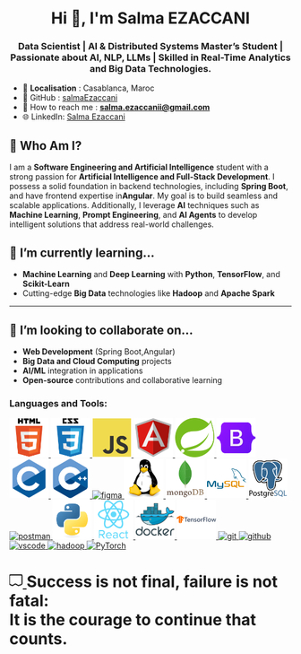 
<h1 align="center">Hi 👋, I'm Salma EZACCANI</h1>
<h3 align="center">Data Scientist | AI & Distributed Systems Master’s Student | Passionate about AI, NLP, LLMs | Skilled in Real-Time Analytics and Big Data Technologies.</h3>

- 📍 **Localisation** : Casablanca, Maroc  
- 🔗 GitHub : [salmaEzaccani](https://github.com/salmaEzaccani) 
- 📧 How to reach me : **salma.ezaccanii@gmail.com**
- 🌐 LinkedIn: [Salma Ezaccani](https://www.linkedin.com/in/salma-ezaccani-280863232/) 


## 👀 Who Am I?

I am a **Software Engineering and Artificial Intelligence** student with a strong passion for **Artificial Intelligence and Full-Stack Development**. 
I possess a solid foundation in backend technologies, including **Spring Boot**, and have frontend expertise in**Angular**.
My goal is to build seamless and scalable applications. Additionally, I leverage **AI** techniques such as **Machine Learning**, **Prompt Engineering**, and **AI Agents**
to develop intelligent solutions that address real-world challenges.

## 🌱 I’m currently learning...

- **Machine Learning** and **Deep Learning** with **Python**, **TensorFlow**, and **Scikit-Learn**
- Cutting-edge **Big Data** technologies like **Hadoop** and **Apache Spark**

---

## 💞️ I’m looking to collaborate on...

- **Web Development** (Spring Boot,Angular)
- **Big Data and Cloud Computing** projects
- **AI/ML** integration in applications
- **Open-source** contributions and collaborative learning

  
<h3 align="left">Languages and Tools:</h3>
<p align="left"> 
    <a href="https://www.w3.org/html/" target="_blank" rel="noreferrer"> 
    <img src="https://raw.githubusercontent.com/devicons/devicon/master/icons/html5/html5-original-wordmark.svg" alt="html5" width="70" height="70"/> 
  </a> 
    <a href="https://www.w3schools.com/css/" target="_blank" rel="noreferrer"> 
    <img src="https://raw.githubusercontent.com/devicons/devicon/master/icons/css3/css3-original-wordmark.svg" alt="css3" width="70" height="70"/> 
  </a> 
   <a href="https://developer.mozilla.org/en-US/docs/Web/JavaScript" target="_blank" rel="noreferrer"> 
    <img src="https://raw.githubusercontent.com/devicons/devicon/master/icons/javascript/javascript-original.svg" alt="javascript" width="70" height="70"/> 
  </a> 
  <a href="https://angular.io/" target="_blank" rel="noreferrer"> 
    <img src="https://raw.githubusercontent.com/devicons/devicon/master/icons/angularjs/angularjs-original.svg" alt="angular" width="70" height="70"/> 
</a> 

<a href="https://spring.io/projects/spring-boot" target="_blank" rel="noreferrer"> 
    <img src="https://raw.githubusercontent.com/devicons/devicon/master/icons/spring/spring-original.svg" alt="spring boot" width="70" height="70"/> 
</a>

 <a href="https://getbootstrap.com" target="_blank" rel="noreferrer"> 
    <img src="https://raw.githubusercontent.com/devicons/devicon/master/icons/bootstrap/bootstrap-original.svg" alt="bootstrap" width="70" height="70"/> 
  </a> 
  <a href="https://www.cprogramming.com/" target="_blank" rel="noreferrer"> 
    <img src="https://raw.githubusercontent.com/devicons/devicon/master/icons/c/c-original.svg" alt="c" width="70" height="70"/> 
  </a> 
  <a href="https://www.w3schools.com/cpp/" target="_blank" rel="noreferrer"> 
    <img src="https://raw.githubusercontent.com/devicons/devicon/master/icons/cplusplus/cplusplus-original.svg" alt="cplusplus" width="70" height="70"/> 
  </a> 

  <a href="https://www.figma.com/" target="_blank" rel="noreferrer"> 
    <img src="https://www.vectorlogo.zone/logos/figma/figma-icon.svg" alt="figma" width="70" height="70"/> 
  </a> 

  <a href="https://www.linux.org/" target="_blank" rel="noreferrer"> 
    <img src="https://raw.githubusercontent.com/devicons/devicon/master/icons/linux/linux-original.svg" alt="linux" width="70" height="70"/> 
  </a> 
  <a href="https://www.mongodb.com/" target="_blank" rel="noreferrer"> 
    <img src="https://raw.githubusercontent.com/devicons/devicon/master/icons/mongodb/mongodb-original-wordmark.svg" alt="mongodb" width="70" height="70"/> 
  </a> 
  <a href="https://www.mysql.com/" target="_blank" rel="noreferrer"> 
    <img src="https://raw.githubusercontent.com/devicons/devicon/master/icons/mysql/mysql-original-wordmark.svg" alt="mysql" width="70" height="70"/> 
  </a> 

  <a href="https://www.postgresql.org" target="_blank" rel="noreferrer"> 
    <img src="https://raw.githubusercontent.com/devicons/devicon/master/icons/postgresql/postgresql-original-wordmark.svg" alt="postgresql" width="70" height="70"/> 
  </a> 
  <a href="https://postman.com" target="_blank" rel="noreferrer"> 
    <img src="https://www.vectorlogo.zone/logos/getpostman/getpostman-icon.svg" alt="postman" width="70" height="70"/> 
  </a> 
  <a href="https://www.python.org" target="_blank" rel="noreferrer"> 
    <img src="https://raw.githubusercontent.com/devicons/devicon/master/icons/python/python-original.svg" alt="python" width="70" height="70"/> 
  </a> 
  <a href="https://reactjs.org/" target="_blank" rel="noreferrer"> 
    <img src="https://raw.githubusercontent.com/devicons/devicon/master/icons/react/react-original-wordmark.svg" alt="react" width="70" height="70"/> 
  </a> 
  <a href="https://www.docker.com/" target="_blank" rel="noreferrer"> 
    <img src="https://raw.githubusercontent.com/devicons/devicon/master/icons/docker/docker-original-wordmark.svg" alt="docker" width="70" height="70"/> 
  </a> 
  <a href="https://www.tensorflow.org/" target="_blank" rel="noreferrer"> 
    <img src="https://raw.githubusercontent.com/devicons/devicon/master/icons/tensorflow/tensorflow-original-wordmark.svg" alt="tensorflow" width="70" height="70"/> 
  </a> 
    <a href="https://git-scm.com/" target="_blank" rel="noreferrer"> 
    <img src="https://www.vectorlogo.zone/logos/git-scm/git-scm-icon.svg" alt="git" width="70" height="70"/> 
  </a> 
  <a href="https://github.com/" target="_blank" rel="noreferrer"> 
    <img src="https://www.vectorlogo.zone/logos/github/github-icon.svg" alt="github" width="70" height="70"/> 
  </a> 
  <a href="https://code.visualstudio.com/" target="_blank" rel="noreferrer"> 
    <img src="https://www.vectorlogo.zone/logos/visualstudio_code/visualstudio_code-icon.svg" alt="vscode" width="70" height="70"/> 
  </a> 
  <a href="https://hadoop.apache.org/" target="_blank" rel="noreferrer"> 
    <img src="https://www.vectorlogo.zone/logos/apache_hadoop/apache_hadoop-icon.svg" alt="hadoop" width="70" height="70"/> 
  </a> 





<a href="https://pytorch.org/" target="_blank" rel="noreferrer"> 
  <img src="https://upload.wikimedia.org/wikipedia/commons/1/10/PyTorch_logo_icon.svg" alt="PyTorch" width="70" height="70"/>
</a>

</p>


<h1 dir="auto">
    <a id="user-content-️random-dev-quote" class="anchor" aria-hidden="true" href="#️random-dev-quote">
        <svg xmlns="http://www.w3.org/2000/svg" width="24" height="24" viewBox="0 0 24 24" fill="none" stroke="currentColor" stroke-width="2" stroke-linecap="round" stroke-linejoin="round" class="feather feather-message-circle">
            <path d="M22 2H2C0.89543 2 0 2.89543 0 4V17.316C0 18.2712 0.703691 19 1.59122 19.4217L5.5 21L9.99976 18.4215C10.2208 18.2934 10.4712 18.2283 10.7246 18.2283C10.9781 18.2283 11.2285 18.2934 11.4495 18.4215L15.9998 21L20.9088 19.4217C21.7963 19 22.5 18.2712 22.5 17.316V4C22.5 2.89543 21.6046 2 20.5 2H22Z"></path>
        </svg>
    </a>
    Success is not final, failure is not fatal:<br>
    It is the courage to continue that counts.
</h1>



